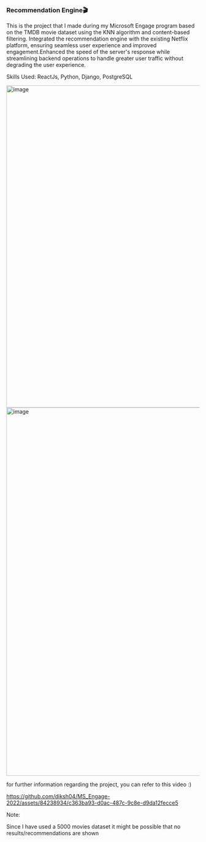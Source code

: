 <h3>Recommendation Engine🎬</h3>
<p>This is the project that I made during my Microsoft Engage program  based on the TMDB movie dataset using the KNN algorithm and content-based filtering. Integrated the recommendation engine with the existing Netflix platform, ensuring seamless user experience and improved engagement.Enhanced the speed of the server's response while streamlining backend operations to handle greater user traffic without degrading the user experience.</p>

Skills Used: ReactJs, Python, Django, PostgreSQL

<img width="840" alt="image" src="https://github.com/diksh04/MS_Engage-2022/assets/84238934/b93cc2ca-8d40-4b66-9ace-6f7c3ee64712">

<img width="960" alt="image" src="https://github.com/diksh04/MS_Engage-2022/assets/84238934/dcf7fa85-ddfa-4b2b-9999-30a05bda420c">

for further information regarding the project, you can refer to this video :)

https://github.com/diksh04/MS_Engage-2022/assets/84238934/c363ba93-d0ac-487c-9c8e-d9da12fecce5

Note: <p> Since I have used a 5000 movies dataset it might be possible that no results/recommendations are shown</p>
